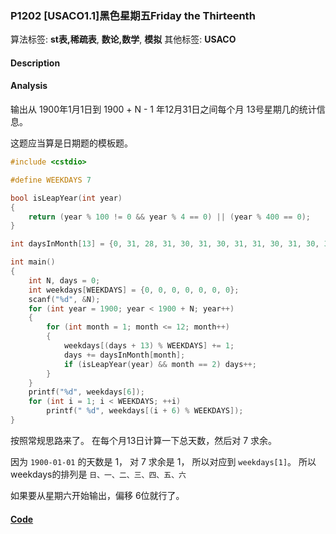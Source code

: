 ### P1202 [USACO1.1]黑色星期五Friday the Thirteenth

算法标签: **st表,稀疏表**, **数论,数学**, **模拟**
其他标签: **USACO**


#### Description

#### Analysis

输出从 1900年1月1日到 1900 + N - 1 年12月31日之间每个月 13号星期几的统计信息。

这题应当算是日期题的模板题。

```cpp
#include <cstdio>

#define WEEKDAYS 7

bool isLeapYear(int year)
{
    return (year % 100 != 0 && year % 4 == 0) || (year % 400 == 0);
}

int daysInMonth[13] = {0, 31, 28, 31, 30, 31, 30, 31, 31, 30, 31, 30, 31};

int main()
{
    int N, days = 0;
    int weekdays[WEEKDAYS] = {0, 0, 0, 0, 0, 0, 0};
    scanf("%d", &N);
    for (int year = 1900; year < 1900 + N; year++)
    {
        for (int month = 1; month <= 12; month++)
        {
            weekdays[(days + 13) % WEEKDAYS] += 1;
            days += daysInMonth[month];
            if (isLeapYear(year) && month == 2) days++;
        }
    }
    printf("%d", weekdays[6]);
    for (int i = 1; i < WEEKDAYS; ++i)
        printf(" %d", weekdays[(i + 6) % WEEKDAYS]);
}
```

按照常规思路来了。 在每个月13日计算一下总天数，然后对 7 求余。

因为 `1900-01-01` 的天数是 1， 对 7 求余是 1， 所以对应到 `weekdays[1]`。 所以weekdays的排列是 `日、一、二、三、四、五、六`

如果要从星期六开始输出，偏移 6位就行了。


#### [Code](../cpp/p1202.cpp)
